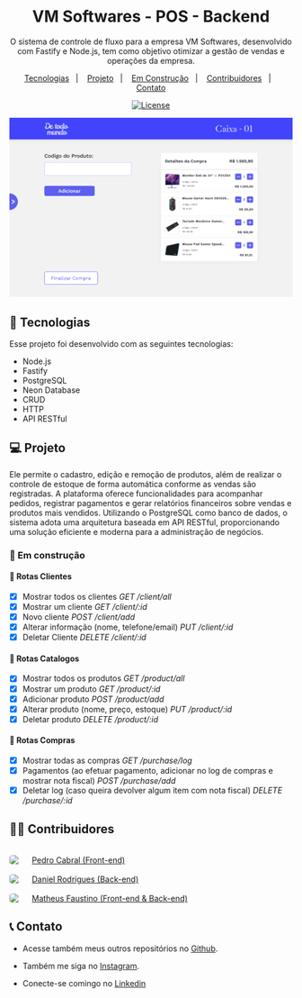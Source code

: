 <h1 align="center"> VM Softwares - POS - Backend </h1>

<p align="center">
O sistema de controle de fluxo para a empresa VM Softwares, desenvolvido com Fastify e Node.js, tem como objetivo otimizar a gestão de vendas e operações da empresa. 
</p>


<p align="center">
  <a href="#🚀-tecnologias">Tecnologias</a>&nbsp;&nbsp;&nbsp;|&nbsp;&nbsp;&nbsp;
  <a href="#💻-projeto">Projeto</a>&nbsp;&nbsp;&nbsp;|&nbsp;&nbsp;&nbsp;
  <a href="#🚧-em-construção">Em Construção</a>&nbsp;&nbsp;&nbsp;|&nbsp;&nbsp;&nbsp;
  <a href="#👨‍💻-contribuidores">Contribuidores</a>&nbsp;&nbsp;&nbsp;|&nbsp;&nbsp;&nbsp;
  <a href="#📞-contato">Contato</a>
</p>

<p align="center">
  <a href="">
    <img alt="License" src="https://img.shields.io/static/v1?label=license&message=MIT&color=49AA26&labelColor=000000">
  </a>
</p>

![preview](./.github/preview.png)
<br>

## 🚀 Tecnologias

Esse projeto foi desenvolvido com as seguintes tecnologias:

- Node.js
- Fastify
- PostgreSQL
- Neon Database
- CRUD
- HTTP
- API RESTful

## 💻 Projeto

Ele permite o cadastro, edição e remoção de produtos, além de realizar o controle de estoque de forma automática conforme as vendas são registradas. A plataforma oferece funcionalidades para acompanhar pedidos, registrar pagamentos e gerar relatórios financeiros sobre vendas e produtos mais vendidos. Utilizando o PostgreSQL como banco de dados, o sistema adota uma arquitetura baseada em API RESTful, proporcionando uma solução eficiente e moderna para a administração de negócios.

### 🚧 Em construção

#### 👤 Rotas Clientes
- [x] Mostrar todos os clientes *GET /client/all*
- [x] Mostrar um cliente *GET /client/:id*
- [x] Novo cliente *POST /client/add*
- [x] Alterar informação (nome, telefone/email) *PUT /client/:id*
- [x] Deletar Cliente *DELETE /client/:id*

#### 📖 Rotas Catalogos
- [x] Mostrar todos os produtos *GET /product/all*
- [x] Mostrar um produto *GET /product/:id*
- [x] Adicionar produto *POST /product/add*
- [x] Alterar produto (nome, preço, estoque) *PUT /product/:id*
- [x] Deletar produto *DELETE /product/:id*

#### 🛒 Rotas Compras
- [x] Mostrar todas as compras *GET /purchase/log*
- [x] Pagamentos (ao efetuar pagamento, adicionar no log de compras e mostrar nota fiscal) *POST /purchase/add*
- [x] Deletar log (caso queira devolver algum item com nota fiscal) *DELETE /purchase/:id*

## 👨‍💻 Contribuidores

<br>
<div style="display: flex; align-items: center; gap: 10px;">
  <img src="https://avatars.githubusercontent.com/u/166236768?v=4" style="width: 30px; border-radius: 20%"> <a href="https://github.com/PedroCabs" target="_blank"> Pedro Cabral (Front-end)</a> 
</div>
<br>
<div style="display: flex; align-items: center; gap: 10px;">
  <img src="https://avatars.githubusercontent.com/u/71533988?v=4" style="width: 30px; border-radius: 20%"> <a href="https://github.com/danrod278" target="_blank"> Daniel Rodrigues (Back-end)</a> 
</div>
<br>
<div style="display: flex; align-items: center; gap: 10px;">
  <img src="https://avatars.githubusercontent.com/u/104006185?v=4" style="width: 30px; border-radius: 20%"> <a href="https://github.com/matheusfdosan" target="_blank"> Matheus Faustino (Front-end & Back-end)</a> 
</div>


## 📞 Contato

- Acesse também meus outros repositórios no [Github](https://github.com/matheusfdosan?tab=repositories).

- Também me siga no [Instagram](https://instagram.com/matheusfdosan).

- Conecte-se comingo no [Linkedin](https://www.linkedin.com/in/matheusfaus/)
